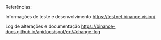 Referências:

Informações de teste e desenvolvimento
https://testnet.binance.vision/

Log de alterações e documentação
https://binance-docs.github.io/apidocs/spot/en/#change-log



